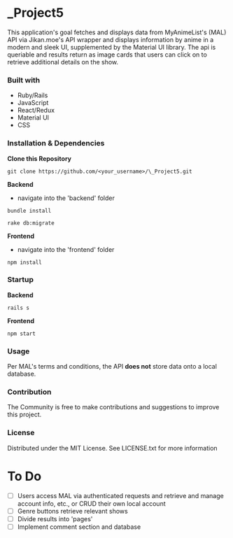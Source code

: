 # \_Project5

This application's goal fetches and displays data from MyAnimeList's (MAL) API via Jikan.moe's API wrapper and displays information by anime in a modern and sleek UI, supplemented by the Material UI library.
The api is queriable and results return as image cards that users can click on to retrieve additional details on the show.

### Built with

- Ruby/Rails
- JavaScript
- React/Redux
- Material UI
- CSS

### Installation & Dependencies

**Clone this Repository**

`git clone https://github.com/<your_username>/\_Project5.git`

**Backend**

- navigate into the 'backend' folder

`bundle install`

`rake db:migrate`

**Frontend**

- navigate into the 'frontend' folder

`npm install`

### Startup

**Backend**

`rails s`

**Frontend**

`npm start`

### Usage

Per MAL's terms and conditions, the API **does not** store data onto a local database.

### Contribution

The Community is free to make contributions and suggestions to improve this project.

### License

Distributed under the MIT License. See LICENSE.txt for more information

# To Do

- [ ] Users access MAL via authenticated requests and retrieve and manage account info, etc., or CRUD their own local account
- [ ] Genre buttons retrieve relevant shows
- [ ] Divide results into 'pages'
- [ ] Implement comment section and database
